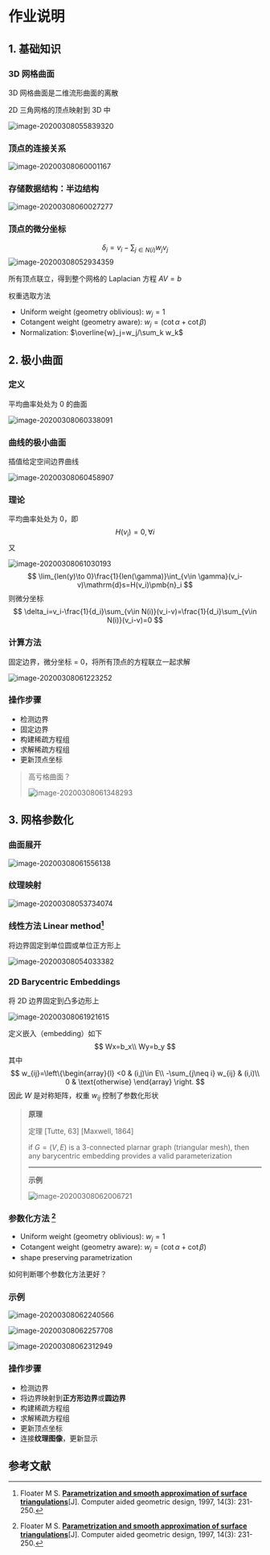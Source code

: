 # 作业说明

## 1. 基础知识

### 3D 网格曲面

3D 网格曲面是二维流形曲面的离散

2D 三角网格的顶点映射到 3D 中

![image-20200308055839320](https://cdn.jsdelivr.net/gh/Ubpa/USTC_CG_Data@master/Homeworks/04_MinSurf&MeshPara//image-20200308055839320.jpg)

### 顶点的连接关系

![image-20200308060001167](https://cdn.jsdelivr.net/gh/Ubpa/USTC_CG_Data@master/Homeworks/04_MinSurf&MeshPara//image-20200308060001167.jpg)

### 存储数据结构：半边结构

![image-20200308060027277](https://cdn.jsdelivr.net/gh/Ubpa/USTC_CG_Data@master/Homeworks/04_MinSurf&MeshPara//image-20200308060027277.jpg)

### 顶点的微分坐标

$$
\delta_i=v_i-\sum_{j\in N(i)}w_jv_j
$$
![image-20200308052934359](https://cdn.jsdelivr.net/gh/Ubpa/USTC_CG_Data@master/Homeworks/04_MinSurf&MeshPara//image-20200308052934359.jpg)

所有顶点联立，得到整个网格的 Laplacian 方程 $AV=b$ 

权重选取方法

- Uniform weight (geometry oblivious): $w_j = 1$ 
- Cotangent weight (geometry aware): $w_j =  (\cot \alpha + \cot\beta)$ 
- Normalization: $\overline{w}_j=w_j/\sum_k w_k$ 

## 2. 极小曲面

### 定义

平均曲率处处为 0 的曲面

![image-20200308060338091](https://cdn.jsdelivr.net/gh/Ubpa/USTC_CG_Data@master/Homeworks/04_MinSurf&MeshPara//image-20200308060338091.jpg)

### 曲线的极小曲面

插值给定空间边界曲线

![image-20200308060458907](https://cdn.jsdelivr.net/gh/Ubpa/USTC_CG_Data@master/Homeworks/04_MinSurf&MeshPara//image-20200308060458907.jpg)

### 理论

平均曲率处处为 0，即
$$
H(v_i)=0,\forall i
$$
又

![image-20200308061030193](https://cdn.jsdelivr.net/gh/Ubpa/USTC_CG_Data@master/Homeworks/04_MinSurf&MeshPara//image-20200308061030193.jpg)
$$
\lim_{len(y)\to 0}\frac{1}{len(\gamma)}\int_{v\in \gamma}(v_i-v)\mathrm{d}s=H(v_i)\pmb{n}_i
$$
则微分坐标
$$
\delta_i=v_i-\frac{1}{d_i}\sum_{v\in N(i)}(v_i-v)=\frac{1}{d_i}\sum_{v\in N(i)}(v_i-v)=0
$$

### 计算方法

固定边界，微分坐标 = 0，将所有顶点的方程联立一起求解

![image-20200308061223252](https://cdn.jsdelivr.net/gh/Ubpa/USTC_CG_Data@master/Homeworks/04_MinSurf&MeshPara//image-20200308061223252.jpg)

### 操作步骤

- 检测边界
- 固定边界
- 构建稀疏方程组
- 求解稀疏方程组
- 更新顶点坐标

> 高亏格曲面？
>
> ![image-20200308061348293](https://cdn.jsdelivr.net/gh/Ubpa/USTC_CG_Data@master/Homeworks/04_MinSurf&MeshPara//image-20200308061348293.jpg)

## 3. 网格参数化

### 曲面展开

![image-20200308061556138](https://cdn.jsdelivr.net/gh/Ubpa/USTC_CG_Data@master/Homeworks/04_MinSurf&MeshPara//image-20200308061556138.jpg)

### 纹理映射

![image-20200308053734074](https://cdn.jsdelivr.net/gh/Ubpa/USTC_CG_Data@master/Homeworks/04_MinSurf&MeshPara//image-20200308053734074.jpg)

### 线性方法 Linear method[^Floater97] 

将边界固定到单位圆或单位正方形上

![image-20200308054033382](https://cdn.jsdelivr.net/gh/Ubpa/USTC_CG_Data@master/Homeworks/04_MinSurf&MeshPara//image-20200308054033382.jpg)

### 2D Barycentric Embeddings

将 2D 边界固定到凸多边形上

![image-20200308061921615](https://cdn.jsdelivr.net/gh/Ubpa/USTC_CG_Data@master/Homeworks/04_MinSurf&MeshPara//image-20200308061921615.jpg)

定义嵌入（embedding）如下
$$
Wx=b_x\\
Wy=b_y
$$
其中
$$
w_{ij}=\left\{\begin{array}{l}
<0 & (i,j)\in E\\
-\sum_{j\neq i} w_{ij} & (i,i)\\
0 & \text{otherwise}
\end{array}
\right.
$$
因此 $W$ 是对称矩阵，权重 $w_{ij}$ 控制了参数化形状

> **原理** 
>
> 定理 [Tutte, 63] [Maxwell, 1864]
>
> if $G=(V,E)$ is a 3-connected plarnar graph (triangular mesh), then any barycentric embedding provides a valid parameterization
>
> ---
>
> **示例** 
>
> ![image-20200308062006721](https://cdn.jsdelivr.net/gh/Ubpa/USTC_CG_Data@master/Homeworks/04_MinSurf&MeshPara//image-20200308062006721.jpg)

### 参数化方法 [^Floater97] 

- Uniform weight (geometry oblivious): $w_j = 1$ 
- Cotangent weight (geometry aware): $w_j =  (\cot \alpha + \cot\beta)$ 
- shape preserving parametrization

如何判断哪个参数化方法更好？

### 示例

![image-20200308062240566](https://cdn.jsdelivr.net/gh/Ubpa/USTC_CG_Data@master/Homeworks/04_MinSurf&MeshPara//image-20200308062240566.jpg)

![image-20200308062257708](https://cdn.jsdelivr.net/gh/Ubpa/USTC_CG_Data@master/Homeworks/04_MinSurf&MeshPara//image-20200308062257708.jpg)

![image-20200308062312949](https://cdn.jsdelivr.net/gh/Ubpa/USTC_CG_Data@master/Homeworks/04_MinSurf&MeshPara//image-20200308062312949.jpg)

### 操作步骤

- 检测边界
- 将边界映射到**正方形边界**或**圆边界** 
- 构建稀疏方程组
- 求解稀疏方程组
- 更新顶点坐标
- 连接**纹理图像**，更新显示

## 参考文献

[^Floater97]: Floater M S. [**Parametrization and smooth approximation of surface triangulations**](http://citeseerx.ist.psu.edu/viewdoc/download?doi=10.1.1.102.6676&rep=rep1&type=pdf)[J]. Computer aided geometric design, 1997, 14(3): 231-250.
